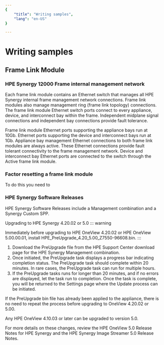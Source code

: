 ```yaml
---
{
    "title": "Writing samples",
    "lang": "en-US"
}

---
```


# Writing samples

## Frame Link Module

### HPE Synergy 12000 Frame internal management network

Each frame link module contains an Ethernet switch that manages all HPE Synergy internal frame management network connections. Frame link modules also manage management ring (frame link topology) connections. The frame link module Ethernet switch ports connect to every appliance, device, and interconnect bay within the frame. Independent midplane signal connections and independent bay connections provide fault tolerance.

Frame link module Ethernet ports supporting the appliance bays run at 10Gb. Ethernet ports supporting the device and interconnect bays run at 1Gb. Appliance bay management Ethernet connections to both frame link modules are always active. These Ethernet connections provide fault tolerant connectivity to the frame management network. Device and interconnect bay Ethernet ports are connected to the switch through the Active frame link module.

### Factor resetting a frame link module

To do this you need to

### HPE Synergy Software Releases

HPE Synergy Software Releases include a Management combination and a Synergy Custom SPP.


Upgrading to HPE Synergy 4.20.02 or 5.0
::: warning 

Immediately before upgrading to HPE OneView 4.20.02 or HPE OneView 5.00.00.01, install HPE_PreUpgrade_4.20_5.00_Z7550-96608.bin.
:::
1. Download the PreUpgrade file from the HPE Support Center download page for the HPE Synergy Management combination.
2. Once initiated, the PreUpgrade task displays a progress bar indicating completion status. 
The PreUpgrade task should complete within 20 minutes. In rare cases, the PreUpgrade task can run for multiple hours. 
3. If the PreUpgrade tasks runs for longer than 20 minutes, and if no errors are displayed, let the task run to completion. 
Once the task is complete, you will be returned to the Settings page where the Update process can be initiated.

If the PreUpgrade bin file has already been applied to the appliance, there is no need to repeat the process before upgrading to OneView 4.20.02 or 5.00.

Any HPE OneView 4.10.03 or later can be upgraded to version 5.0.

For more details on these changes, review the HPE OneView 5.0 Release Notes for HPE Synergy and the HPE Synergy Image Streamer 5.0 Release Notes.